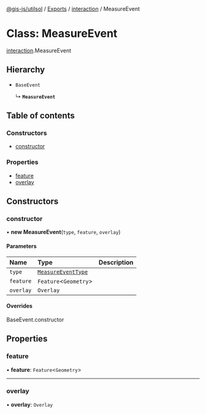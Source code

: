 [@gis-js/utilsol](../README.md) / [Exports](../modules.md) / [interaction](../modules/interaction.md) / MeasureEvent

# Class: MeasureEvent

[interaction](../modules/interaction.md).MeasureEvent

## Hierarchy

- `BaseEvent`

  ↳ **`MeasureEvent`**

## Table of contents

### Constructors

- [constructor](interaction.MeasureEvent.md#constructor)

### Properties

- [feature](interaction.MeasureEvent.md#feature)
- [overlay](interaction.MeasureEvent.md#overlay)

## Constructors

### constructor

• **new MeasureEvent**(`type`, `feature`, `overlay`)

#### Parameters

| Name | Type | Description |
| :------ | :------ | :------ |
| `type` | [`MeasureEventType`](../enums/interaction.MeasureEventType.md) |  |
| `feature` | `Feature`<`Geometry`\> |  |
| `overlay` | `Overlay` |  |

#### Overrides

BaseEvent.constructor

## Properties

### feature

• **feature**: `Feature`<`Geometry`\>

___

### overlay

• **overlay**: `Overlay`
